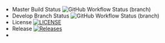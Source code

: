 * Master Build Status ![GitHub Workflow Status (branch)](https://img.shields.io/github/actions/workflow/status/nutellayan/Unit1/main.yml?branch=master)
* Develop Branch Status ![GitHub Workflow Status (branch)](https://img.shields.io/github/actions/workflow/status/nutellayan/Unit1/main.yml?branch=develop)
* License [![LICENSE](https://img.shields.io/github/license/nutellayan/Unit1.svg?style=flat-square)](https://github.com/nutellayan/Unit1/blob/master/LICENSE)
* Release [![Releases](https://img.shields.io/github/release/nutellayan/Unit1/all.svg?style=flat-square)](https://github.com/nutellayan/Unit1/releases)
* 